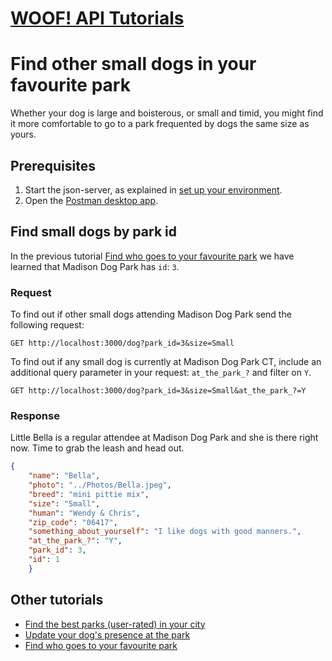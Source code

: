 # [WOOF! API Tutorials](index.md#tutorials)
# Find other small dogs in your favourite park
Whether your dog is large and boisterous, or small and timid, you might find it more comfortable to go to a park frequented by dogs the same size as yours.
## Prerequisites 
 1. Start the json-server, as explained in [set up your environment](initial-setup.md).
 2. Open the [Postman desktop app](https://www.postman.com/downloads/).
## Find small dogs by park id
In the previous tutorial [Find who goes to your favourite park](tuto-get-dogs-by-park.md) we have learned that Madison Dog Park has `id`: `3`.
### Request
To find out if other small dogs attending Madison Dog Park send the following request:
```
GET http://localhost:3000/dog?park_id=3&size=Small
```
To find out if any small dog is currently at Madison Dog Park CT, include an additional query parameter in your request: `at_the_park_?` and filter on `Y`.
```
GET http://localhost:3000/dog?park_id=3&size=Small&at_the_park_?=Y
```

### Response
Little Bella is a regular attendee at Madison Dog Park and she is there right now. Time to grab the leash and head out.
```json
{
    "name": "Bella",
    "photo": "../Photos/Bella.jpeg",
    "breed": "mini pittie mix",
    "size": "Small",
    "human": "Wendy & Chris",
    "zip_code": "06417",
    "something_about_yourself": "I like dogs with good manners.",
    "at_the_park_?": "Y",
    "park_id": 3,
    "id": 1
    }
```
## Other tutorials
* [Find the best parks (user-rated) in your city](tuto-get-top-rated-park.md)
* [Update your dog's presence at the park](tuto-update-park-presence.md)
* [Find who goes to your favourite park](tuto-get-dogs-by-park.md)